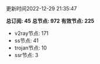 更新时间2022-12-29 21:35:47

**总订阅: 45**
**总节点: 972**
**有效节点: 225**
- v2ray节点: 171
- ss节点: 41
- trojan节点: 10
- ssr节点: 3
